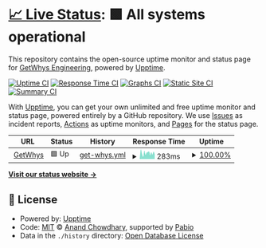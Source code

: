 # [📈 Live Status](https://status.getwhys.io): <!--live status--> **🟩 All systems operational**

This repository contains the open-source uptime monitor and status page for [GetWhys Engineering](https://www.getwhys.io/), powered by [Upptime](https://github.com/upptime/upptime).

[![Uptime CI](https://github.com/GetWhys-Engineering/uptime/workflows/Uptime%20CI/badge.svg)](https://github.com/GetWhys-Engineering/uptime/actions?query=workflow%3A%22Uptime+CI%22)
[![Response Time CI](https://github.com/GetWhys-Engineering/uptime/workflows/Response%20Time%20CI/badge.svg)](https://github.com/GetWhys-Engineering/uptime/actions?query=workflow%3A%22Response+Time+CI%22)
[![Graphs CI](https://github.com/GetWhys-Engineering/uptime/workflows/Graphs%20CI/badge.svg)](https://github.com/GetWhys-Engineering/uptime/actions?query=workflow%3A%22Graphs+CI%22)
[![Static Site CI](https://github.com/GetWhys-Engineering/uptime/workflows/Static%20Site%20CI/badge.svg)](https://github.com/GetWhys-Engineering/uptime/actions?query=workflow%3A%22Static+Site+CI%22)
[![Summary CI](https://github.com/GetWhys-Engineering/uptime/workflows/Summary%20CI/badge.svg)](https://github.com/GetWhys-Engineering/uptime/actions?query=workflow%3A%22Summary+CI%22)

With [Upptime](https://upptime.js.org), you can get your own unlimited and free uptime monitor and status page, powered entirely by a GitHub repository. We use [Issues](https://github.com/GetWhys-Engineering/uptime/issues) as incident reports, [Actions](https://github.com/GetWhys-Engineering/uptime/actions) as uptime monitors, and [Pages](https://status.getwhys.io) for the status page.

<!--start: status pages-->
<!-- This summary is generated by Upptime (https://github.com/upptime/upptime) -->
<!-- Do not edit this manually, your changes will be overwritten -->
<!-- prettier-ignore -->
| URL | Status | History | Response Time | Uptime |
| --- | ------ | ------- | ------------- | ------ |
| <img alt="" src="https://icons.duckduckgo.com/ip3/app.getwhys.io.ico" height="13"> [GetWhys](https://app.getwhys.io/) | 🟩 Up | [get-whys.yml](https://github.com/GetWhys-Engineering/uptime/commits/HEAD/history/get-whys.yml) | <details><summary><img alt="Response time graph" src="./graphs/get-whys/response-time-week.png" height="20"> 283ms</summary><br><a href="https://status.getwhys.io/history/get-whys"><img alt="Response time 283" src="https://img.shields.io/endpoint?url=https%3A%2F%2Fraw.githubusercontent.com%2FGetWhys-Engineering%2Fuptime%2FHEAD%2Fapi%2Fget-whys%2Fresponse-time.json"></a><br><a href="https://status.getwhys.io/history/get-whys"><img alt="24-hour response time 229" src="https://img.shields.io/endpoint?url=https%3A%2F%2Fraw.githubusercontent.com%2FGetWhys-Engineering%2Fuptime%2FHEAD%2Fapi%2Fget-whys%2Fresponse-time-day.json"></a><br><a href="https://status.getwhys.io/history/get-whys"><img alt="7-day response time 283" src="https://img.shields.io/endpoint?url=https%3A%2F%2Fraw.githubusercontent.com%2FGetWhys-Engineering%2Fuptime%2FHEAD%2Fapi%2Fget-whys%2Fresponse-time-week.json"></a><br><a href="https://status.getwhys.io/history/get-whys"><img alt="30-day response time 283" src="https://img.shields.io/endpoint?url=https%3A%2F%2Fraw.githubusercontent.com%2FGetWhys-Engineering%2Fuptime%2FHEAD%2Fapi%2Fget-whys%2Fresponse-time-month.json"></a><br><a href="https://status.getwhys.io/history/get-whys"><img alt="1-year response time 283" src="https://img.shields.io/endpoint?url=https%3A%2F%2Fraw.githubusercontent.com%2FGetWhys-Engineering%2Fuptime%2FHEAD%2Fapi%2Fget-whys%2Fresponse-time-year.json"></a></details> | <details><summary><a href="https://status.getwhys.io/history/get-whys">100.00%</a></summary><a href="https://status.getwhys.io/history/get-whys"><img alt="All-time uptime 100.00%" src="https://img.shields.io/endpoint?url=https%3A%2F%2Fraw.githubusercontent.com%2FGetWhys-Engineering%2Fuptime%2FHEAD%2Fapi%2Fget-whys%2Fuptime.json"></a><br><a href="https://status.getwhys.io/history/get-whys"><img alt="24-hour uptime 100.00%" src="https://img.shields.io/endpoint?url=https%3A%2F%2Fraw.githubusercontent.com%2FGetWhys-Engineering%2Fuptime%2FHEAD%2Fapi%2Fget-whys%2Fuptime-day.json"></a><br><a href="https://status.getwhys.io/history/get-whys"><img alt="7-day uptime 100.00%" src="https://img.shields.io/endpoint?url=https%3A%2F%2Fraw.githubusercontent.com%2FGetWhys-Engineering%2Fuptime%2FHEAD%2Fapi%2Fget-whys%2Fuptime-week.json"></a><br><a href="https://status.getwhys.io/history/get-whys"><img alt="30-day uptime 100.00%" src="https://img.shields.io/endpoint?url=https%3A%2F%2Fraw.githubusercontent.com%2FGetWhys-Engineering%2Fuptime%2FHEAD%2Fapi%2Fget-whys%2Fuptime-month.json"></a><br><a href="https://status.getwhys.io/history/get-whys"><img alt="1-year uptime 100.00%" src="https://img.shields.io/endpoint?url=https%3A%2F%2Fraw.githubusercontent.com%2FGetWhys-Engineering%2Fuptime%2FHEAD%2Fapi%2Fget-whys%2Fuptime-year.json"></a></details>

<!--end: status pages-->

[**Visit our status website →**](https://status.getwhys.io)

## 📄 License

- Powered by: [Upptime](https://github.com/upptime/upptime)
- Code: [MIT](./LICENSE) © [Anand Chowdhary](https://anandchowdhary.com), supported by [Pabio](https://pabio.com)
- Data in the `./history` directory: [Open Database License](https://opendatacommons.org/licenses/odbl/1-0/)
